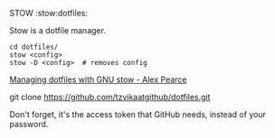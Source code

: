 STOW
:stow:dotfiles:

Stow is a dotfile manager.

```
cd dotfiles/
stow <config>
stow -D <config>  # removes config
```

[Managing dotfiles with GNU stow - Alex Pearce](https://alexpearce.me/2016/02/managing-dotfiles-with-stow/)

git clone https://github.com/tzvikaatgithub/dotfiles.git

Don't forget, it's the access token that GitHub needs, instead of your password.
